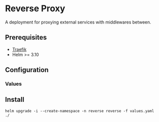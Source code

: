# Reverse Proxy

A deployment for proxying external services with middlewares between.

## Prerequisites

- [Traefik](https://doc.traefik.io/traefik/setup/kubernetes/)
- Helm >= 3.10

## Configuration

### Values

## Install

```helm upgrade -i --create-namespace -n reverse reverse -f values.yaml ./```